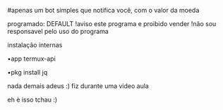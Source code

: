 #apenas um bot simples que notifica você,
com o valor da moeda

programado: DEFAULT
!aviso este programa e proibido vender
!não sou responsavel pelo uso do programa

instalação internas 

•app termux-api

•pkg install jq


nada demais adeus :)
fiz durante uma video aula 

eh è isso tchau :)

 
